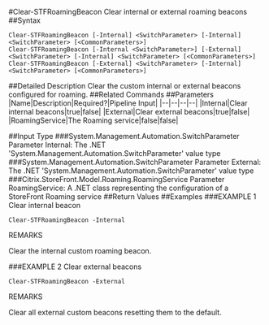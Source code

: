 #Clear-STFRoamingBeacon
Clear internal or external roaming beacons
##Syntax
```Clear-STFRoamingBeacon [-Internal] <SwitchParameter> [-Internal] <SwitchParameter> [<CommonParameters>]
Clear-STFRoamingBeacon [-Internal <SwitchParameter>] [-External] <SwitchParameter> [-Internal] <SwitchParameter> [<CommonParameters>]
Clear-STFRoamingBeacon [-External] <SwitchParameter> [-Internal] <SwitchParameter> [<CommonParameters>]
```
##Detailed Description
Clear the custom internal or external beacons configured for roaming.
##Related Commands
##Parameters
|Name|Description|Required?|Pipeline Input||--|--|--|--||Internal|Clear internal beacons|true|false||External|Clear external beacons|true|false||RoamingService|The Roaming service|false|false|##Input Type
###System.Management.Automation.SwitchParameter
Parameter Internal: The .NET 'System.Management.Automation.SwitchParameter' value type
###System.Management.Automation.SwitchParameter
Parameter External: The .NET 'System.Management.Automation.SwitchParameter' value type
###Citrix.StoreFront.Model.Roaming.RoamingService
Parameter RoamingService: A .NET class representing the configuration of a StoreFront Roaming service
##Return Values
##Examples
###EXAMPLE 1 Clear internal beacon
```Clear-STFRoamingBeacon -Internal
```
REMARKS

Clear the internal custom roaming beacon.
###EXAMPLE 2 Clear external beacons
```Clear-STFRoamingBeacon -External
```
REMARKS

Clear all external custom beacons resetting them to the default.
